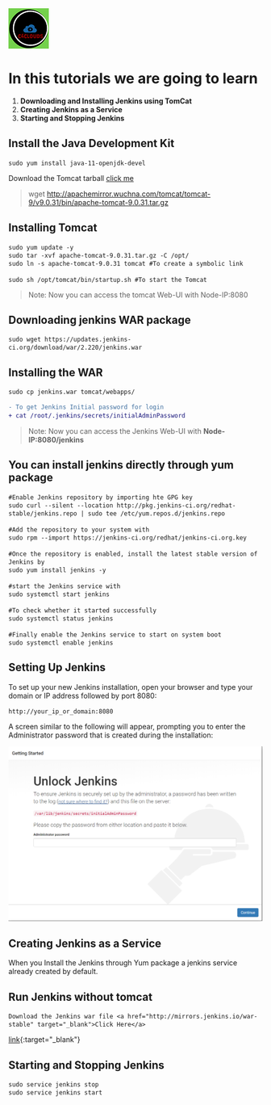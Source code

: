 
<img src="../images/c4logo.png">

# In this tutorials we are going to learn
 1. **Downloading and Installing Jenkins using TomCat**
 2. **Creating Jenkins as a Service**
 3. **Starting and Stopping Jenkins**



## Install the Java Development Kit
```code
sudo yum install java-11-openjdk-devel
``` 

Download the Tomcat tarball [click me](https://tomcat.apache.org/download-90.cgi)

>wget http://apachemirror.wuchna.com/tomcat/tomcat-9/v9.0.31/bin/apache-tomcat-9.0.31.tar.gz

## Installing Tomcat 
```code
sudo yum update -y
sudo tar -xvf apache-tomcat-9.0.31.tar.gz -C /opt/
sudo ln -s apache-tomcat-9.0.31 tomcat #To create a symbolic link

sudo sh /opt/tomcat/bin/startup.sh #To start the Tomcat
```
> Note: Now you can access the tomcat Web-UI with Node-IP:8080

## Downloading jenkins WAR package

```code
sudo wget https://updates.jenkins-ci.org/download/war/2.220/jenkins.war
```

## Installing the WAR
```code
sudo cp jenkins.war tomcat/webapps/
```
```diff
- To get Jenkins Initial password for login 
+ cat /root/.jenkins/secrets/initialAdminPassword
```
> Note: Now you can access the Jenkins Web-UI with **Node-IP:8080/jenkins**

## You can install jenkins directly through yum package
```code
#Enable Jenkins repository by importing hte GPG key
sudo curl --silent --location http://pkg.jenkins-ci.org/redhat-stable/jenkins.repo | sudo tee /etc/yum.repos.d/jenkins.repo

#Add the repository to your system with
sudo rpm --import https://jenkins-ci.org/redhat/jenkins-ci.org.key

#Once the repository is enabled, install the latest stable version of Jenkins by
sudo yum install jenkins -y

#start the Jenkins service with
sudo systemctl start jenkins

#To check whether it started successfully
sudo systemctl status jenkins

#Finally enable the Jenkins service to start on system boot
sudo systemctl enable jenkins
```

## Setting Up Jenkins
To set up your new Jenkins installation, open your browser and type your domain or IP address followed by port 8080:

```code
http://your_ip_or_domain:8080
```
A screen similar to the following will appear, prompting you to enter the Administrator password that is created during the installation:

<img src="../images/Unlock-Jenkins.PNG">

## Creating Jenkins as a Service
When you Install the Jenkins through Yum package a jenkins service already created by default.

## Run Jenkins without tomcat
    Download the Jenkins war file <a href="http://mirrors.jenkins.io/war-stable" target="_blank">Click Here</a>
[link](http://mirrors.jenkins.io/war-stable){:target="_blank"}
## Starting and Stopping Jenkins
```code
sudo service jenkins stop
sudo service jenkins start
```

 
  



